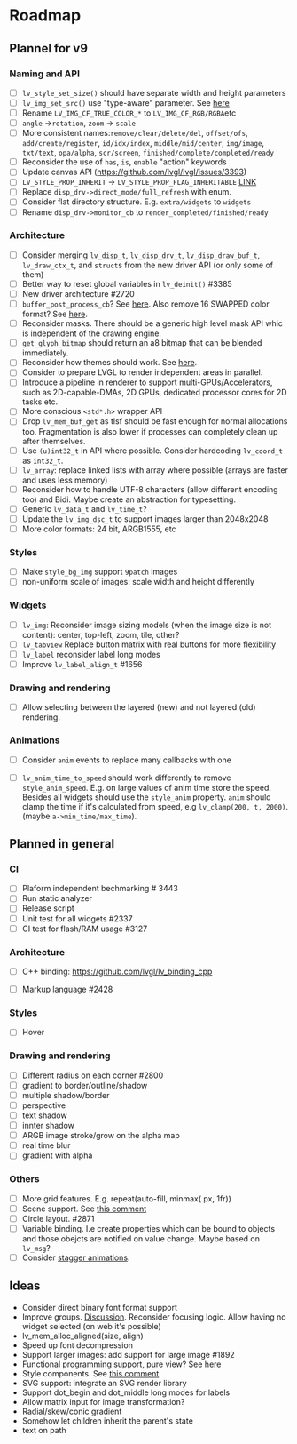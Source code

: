 # Roadmap

## Plannel for v9

### Naming and API  
- [ ] `lv_style_set_size()` should have separate width and height parameters
- [ ] `lv_img_set_src()` use "type-aware" parameter. See [here](https://github.com/lvgl/lvgl/tree/arch/img-decode-rework)
- [ ] Rename `LV_IMG_CF_TRUE_COLOR_*` to `LV_IMG_CF_RGB/RGBA`etc
- [ ] `angle` ->`rotation`, `zoom` -> `scale`
- [ ] More consistent names:`remove/clear/delete/del`, `offset/ofs`, `add/create/register`, `id/idx/index`, `middle/mid/center`, `img/image`, `txt/text`, `opa/alpha`, `scr/screen`, `finished/complete/completed/ready`
- [ ] Reconsider the use of `has`, `is`, `enable` "action" keywords
- [ ] Update canvas API (https://github.com/lvgl/lvgl/issues/3393)
- [ ] `LV_STYLE_PROP_INHERIT` -> `LV_STYLE_PROP_FLAG_INHERITABLE` [LINK](https://github.com/lvgl/lvgl/pull/3390#discussion_r885915769)
- [ ] Replace `disp_drv->direct_mode/full_refresh` with enum.
- [ ] Consider flat directory structure. E.g. `extra/widgets` to `widgets`
- [ ] Rename `disp_drv->monitor_cb` to `render_completed/finished/ready` 

### Architecture
- [ ] Consider merging `lv_disp_t`, `lv_disp_drv_t`, `lv_disp_draw_buf_t`, `lv_draw_ctx_t`, and `struct`s from the new driver API (or only some of them)
- [ ] Better way to reset global variables in `lv_deinit()` #3385  
- [ ] New driver architecture #2720
- [ ] `buffer_post_process_cb`? See [here](https://github.com/lvgl/lvgl/issues/3379#issuecomment-1147954592).  Also remove 16 SWAPPED color format? See [here](https://github.com/lvgl/lvgl/issues/3379#issuecomment-1140886258).
- [ ] Reconsider masks. There should be a generic high level mask API whic is independent of the drawing engine. 
- [ ] `get_glyph_bitmap` should return an a8 bitmap that can be blended immediately.  
- [ ] Reconsider how themes should work. See [here](https://github.com/lvgl/lvgl/pull/3390#pullrequestreview-990710921).
- [ ] Consider to prepare LVGL to render independent areas in parallel. 
- [ ] Introduce a pipeline in renderer to support multi-GPUs/Accelerators, such as 2D-capable-DMAs, 2D GPUs, dedicated processor cores for 2D tasks etc.
- [ ] More conscious `<std*.h>` wrapper API 
- [ ] Drop `lv_mem_buf_get` as tlsf should be fast enough for normal allocations too. Fragmentation is also lower if processes can completely clean up after themselves.  
- [ ] Use `(u)int32_t` in API where possible. Consider hardcoding `lv_coord_t` as `int32_t`. 
- [ ] `lv_array`: replace linked lists with array where possible (arrays are faster and uses less memory)
- [ ] Reconsider how to handle UTF-8 characters (allow different encoding too) and Bidi. Maybe create an abstraction for typesetting.     
- [ ] Generic `lv_data_t` and `lv_time_t`?  
- [ ] Update the `lv_img_dsc_t` to support images larger than 2048x2048
- [ ] More color formats: 24 bit, ARGB1555, etc    
  
### Styles
- [ ] Make `style_bg_img` support `9patch` images
- [ ] non-uniform scale of images: scale width and height differently
  
### Widgets
- [ ] `lv_img`: Reconsider image sizing models (when the image size is not content): center, top-left, zoom, tile, other?
- [ ] `lv_tabview` Replace button matrix with real buttons for more flexibility
- [ ] `lv_label` reconsider label long modes
- [ ] Improve `lv_label_align_t` #1656
  
### Drawing and rendering
- [ ] Allow selecting between the layered (new) and not layered (old) rendering. 

  
 ### Animations
- [ ] Consider `anim` events to replace many callbacks with one
- [ ] `lv_anim_time_to_speed` should work differently to remove `style_anim_speed`. E.g. on large values of anim time store the speed.   Besides all widgets should use the `style_anim` property. `anim` should clamp the time if it's calculated from speed, e.g `lv_clamp(200, t, 2000)`. (maybe `a->min_time/max_time`). 
  

## Planned in general
  
### CI
- [ ] Plaform independent bechmarking #  3443
- [ ] Run static analyzer
- [ ] Release script
- [ ] Unit test for all widgets #2337
- [ ] CI test for flash/RAM usage #3127

### Architecture
- [ ] C++ binding: https://github.com/lvgl/lv_binding_cpp
- [ ] Markup language #2428


### Styles
- [ ] Hover
  
### Drawing and rendering
- [ ] Different radius on each corner #2800
- [ ] gradient to border/outline/shadow
- [ ] multiple shadow/border
- [ ] perspective
- [ ] text shadow
- [ ] innter shadow
- [ ] ARGB image stroke/grow on the alpha map
- [ ] real time blur
- [ ] gradient with alpha
  
### Others
- [ ] More grid features. E.g. repeat(auto-fill, minmax( <value> px, 1fr))
- [ ] Scene support. See [this comment](https://github.com/lvgl/lvgl/issues/2790#issuecomment-965100911)
- [ ] Circle layout. #2871
- [ ] Variable binding. I.e create properties which can be bound to objects and those obejcts are notified on value change. Maybe based on `lv_msg`?
- [ ] Consider [stagger animations](https://greensock.com/docs/v3/Staggers).
  
## Ideas
- Consider direct binary font format support
- Improve groups. [Discussion](https://forum.lvgl.io/t/lv-group-tabindex/2927/3). Reconsider focusing logic. Allow having no widget selected (on web it's possible)
- lv_mem_alloc_aligned(size, align)
- Speed up font decompression
- Support larger images: add support for large image #1892
- Functional programming support, pure view? See [here](https://www.freecodecamp.org/news/the-revolution-of-pure-views-aed339db7da4/)
- Style components. See [this comment](https://github.com/lvgl/lvgl/issues/2790#issuecomment-965100911)
- SVG support: integrate an SVG render library
- Support dot_begin and dot_middle long modes for labels  
- Allow matrix input for image transformation?  
- Radial/skew/conic gradient
- Somehow let children inherit the parent's state
- text on path
